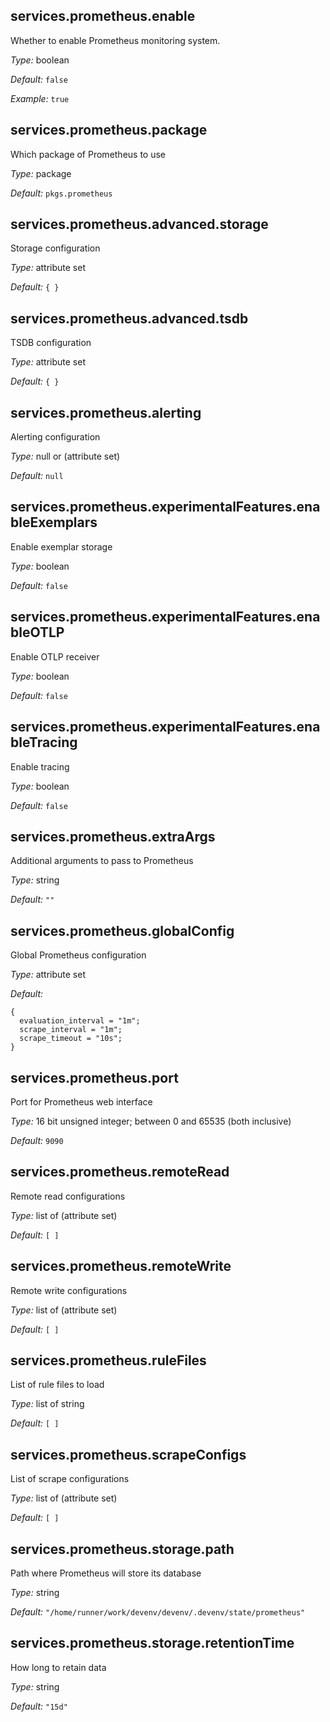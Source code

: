 [comment]: # (Do not edit this file as it is autogenerated. Go to docs/individual-docs if you want to make edits.)


[comment]: # (Please add your documentation on top of this line)

## services\.prometheus\.enable



Whether to enable Prometheus monitoring system\.



*Type:*
boolean



*Default:*
` false `



*Example:*
` true `



## services\.prometheus\.package



Which package of Prometheus to use



*Type:*
package



*Default:*
` pkgs.prometheus `



## services\.prometheus\.advanced\.storage

Storage configuration



*Type:*
attribute set



*Default:*
` { } `



## services\.prometheus\.advanced\.tsdb



TSDB configuration



*Type:*
attribute set



*Default:*
` { } `



## services\.prometheus\.alerting



Alerting configuration



*Type:*
null or (attribute set)



*Default:*
` null `



## services\.prometheus\.experimentalFeatures\.enableExemplars



Enable exemplar storage



*Type:*
boolean



*Default:*
` false `



## services\.prometheus\.experimentalFeatures\.enableOTLP



Enable OTLP receiver



*Type:*
boolean



*Default:*
` false `



## services\.prometheus\.experimentalFeatures\.enableTracing



Enable tracing



*Type:*
boolean



*Default:*
` false `



## services\.prometheus\.extraArgs



Additional arguments to pass to Prometheus



*Type:*
string



*Default:*
` "" `



## services\.prometheus\.globalConfig



Global Prometheus configuration



*Type:*
attribute set



*Default:*

```
{
  evaluation_interval = "1m";
  scrape_interval = "1m";
  scrape_timeout = "10s";
}
```



## services\.prometheus\.port



Port for Prometheus web interface



*Type:*
16 bit unsigned integer; between 0 and 65535 (both inclusive)



*Default:*
` 9090 `



## services\.prometheus\.remoteRead



Remote read configurations



*Type:*
list of (attribute set)



*Default:*
` [ ] `



## services\.prometheus\.remoteWrite



Remote write configurations



*Type:*
list of (attribute set)



*Default:*
` [ ] `



## services\.prometheus\.ruleFiles



List of rule files to load



*Type:*
list of string



*Default:*
` [ ] `



## services\.prometheus\.scrapeConfigs



List of scrape configurations



*Type:*
list of (attribute set)



*Default:*
` [ ] `



## services\.prometheus\.storage\.path



Path where Prometheus will store its database



*Type:*
string



*Default:*
` "/home/runner/work/devenv/devenv/.devenv/state/prometheus" `



## services\.prometheus\.storage\.retentionTime



How long to retain data



*Type:*
string



*Default:*
` "15d" `

